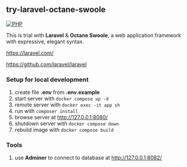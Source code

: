 ## try-laravel-octane-swoole

[![PHP](https://img.shields.io/badge/php-%5E8.0-blue)](https://www.php.net/releases/8.0/en.php)

This is trial with **Laravel** & **Octane Swoole**, a web application framework with expressive, elegant syntax.

https://laravel.com/

https://github.com/laravel/laravel

### Setup for local development
1. create file **.env** from **.env.example**
2. start server with `docker compose up -d`
3. remote server with `docker exec -it app sh`
4. run with `composer install`
5. browse server at http://127.0.0.1:8080/
6. shutdown server with `docker compose down`
7. rebuild image with `docker compose build`

### Tools
1. use **Adminer** to connect to database at http://127.0.0.1:8082/
